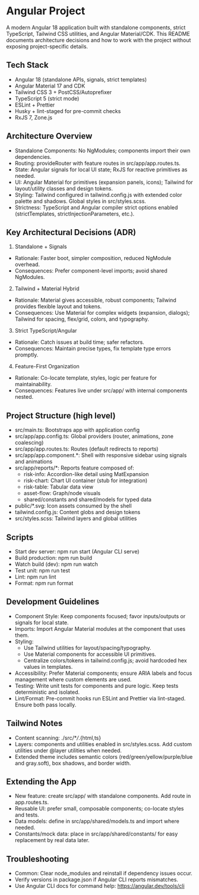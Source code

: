 # Angular Project

A modern Angular 18 application built with standalone components, strict TypeScript, Tailwind CSS utilities, and Angular Material/CDK. This README documents architecture decisions and how to work with the project without exposing project-specific details.

## Tech Stack

- Angular 18 (standalone APIs, signals, strict templates)
- Angular Material 17 and CDK
- Tailwind CSS 3 + PostCSS/Autoprefixer
- TypeScript 5 (strict mode)
- ESLint + Prettier
- Husky + lint-staged for pre-commit checks
- RxJS 7, Zone.js

## Architecture Overview

- Standalone Components: No NgModules; components import their own dependencies.
- Routing: provideRouter with feature routes in src/app/app.routes.ts.
- State: Angular signals for local UI state; RxJS for reactive primitives as needed.
- UI: Angular Material for primitives (expansion panels, icons); Tailwind for layout/utility classes and design tokens.
- Styling: Tailwind configured in tailwind.config.js with extended color palette and shadows. Global styles in src/styles.scss.
- Strictness: TypeScript and Angular compiler strict options enabled (strictTemplates, strictInjectionParameters, etc.).

## Key Architectural Decisions (ADR)

1. Standalone + Signals

- Rationale: Faster boot, simpler composition, reduced NgModule overhead.
- Consequences: Prefer component-level imports; avoid shared NgModules.

2. Tailwind + Material Hybrid

- Rationale: Material gives accessible, robust components; Tailwind provides flexible layout and tokens.
- Consequences: Use Material for complex widgets (expansion, dialogs); Tailwind for spacing, flex/grid, colors, and typography.

3. Strict TypeScript/Angular

- Rationale: Catch issues at build time; safer refactors.
- Consequences: Maintain precise types, fix template type errors promptly.

4. Feature-First Organization

- Rationale: Co-locate template, styles, logic per feature for maintainability.
- Consequences: Features live under src/app/<feature> with internal components nested.

## Project Structure (high level)

- src/main.ts: Bootstraps app with application config
- src/app/app.config.ts: Global providers (router, animations, zone coalescing)
- src/app/app.routes.ts: Routes (default redirects to reports)
- src/app/app.component.\*: Shell with responsive sidebar using signals and animations
- src/app/reports/\*: Reports feature composed of:
  - risk-info: Accordion-like detail using MatExpansion
  - risk-chart: Chart UI container (stub for integration)
  - risk-table: Tabular data view
  - asset-flow: Graph/node visuals
  - shared/constants and shared/models for typed data
- public/\*.svg: Icon assets consumed by the shell
- tailwind.config.js: Content globs and design tokens
- src/styles.scss: Tailwind layers and global utilities

## Scripts

- Start dev server: npm run start (Angular CLI serve)
- Build production: npm run build
- Watch build (dev): npm run watch
- Test unit: npm run test
- Lint: npm run lint
- Format: npm run format

## Development Guidelines

- Component Style: Keep components focused; favor inputs/outputs or signals for local state.
- Imports: Import Angular Material modules at the component that uses them.
- Styling:
  - Use Tailwind utilities for layout/spacing/typography.
  - Use Material components for accessible UI primitives.
  - Centralize colors/tokens in tailwind.config.js; avoid hardcoded hex values in templates.
- Accessibility: Prefer Material components; ensure ARIA labels and focus management where custom elements are used.
- Testing: Write unit tests for components and pure logic. Keep tests deterministic and isolated.
- Lint/Format: Pre-commit hooks run ESLint and Prettier via lint-staged. Ensure both pass locally.

## Tailwind Notes

- Content scanning: ./src/\*_/_.{html,ts}
- Layers: components and utilities enabled in src/styles.scss. Add custom utilities under @layer utilities when needed.
- Extended theme includes semantic colors (red/green/yellow/purple/blue and gray.soft), box shadows, and border width.

## Extending the App

- New feature: create src/app/<feature> with standalone components. Add route in app.routes.ts.
- Reusable UI: prefer small, composable components; co-locate styles and tests.
- Data models: define in src/app/shared/models.ts and import where needed.
- Constants/mock data: place in src/app/shared/constants/ for easy replacement by real data later.

## Troubleshooting

- Common: Clear node_modules and reinstall if dependency issues occur.
- Verify versions in package.json if Angular CLI reports mismatches.
- Use Angular CLI docs for command help: https://angular.dev/tools/cli
